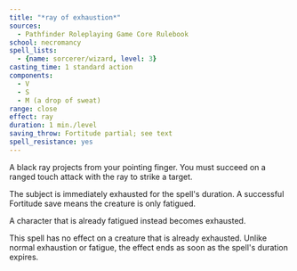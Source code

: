 ```yaml
---
title: "*ray of exhaustion*"
sources:
  - Pathfinder Roleplaying Game Core Rulebook
school: necromancy
spell_lists:
  - {name: sorcerer/wizard, level: 3}
casting_time: 1 standard action
components:
  - V
  - S
  - M (a drop of sweat)
range: close
effect: ray
duration: 1 min./level
saving_throw: Fortitude partial; see text
spell_resistance: yes
---
```


A black ray projects from your pointing finger. You must succeed on a ranged touch attack with the ray to strike a target.

The subject is immediately exhausted for the spell's duration. A successful Fortitude save means the creature is only fatigued.

A character that is already fatigued instead becomes exhausted.

This spell has no effect on a creature that is already exhausted. Unlike normal exhaustion or fatigue, the effect ends as soon as the spell's duration expires.

